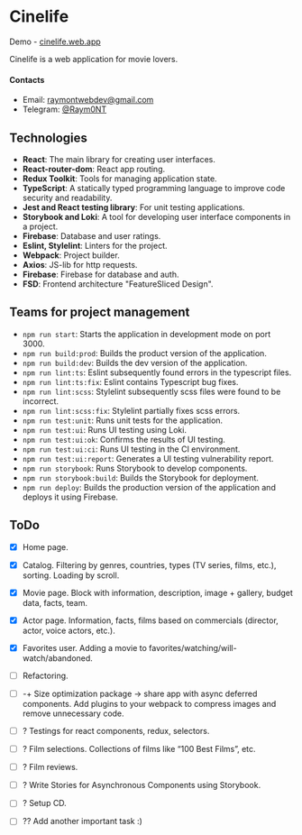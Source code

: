 # Cinelife

Demo - [cinelife.web.app](https://cinelife.web.app)

Cinelife is a web application for movie lovers.

#### Contacts
- Email: [raymontwebdev@gmail.com](mailto:raymontwebdev@gmail.com)
- Telegram: [@Raym0NT](https://t.me/Raym0NT)

## Technologies

- **React**: The main library for creating user interfaces.
- **React-router-dom**: React app routing.
- **Redux Toolkit**: Tools for managing application state.
- **TypeScript**: A statically typed programming language to improve code security and readability.
- **Jest and React testing library**: For unit testing applications.
- **Storybook and Loki**: A tool for developing user interface components in a project.
- **Firebase**: Database and user ratings.
- **Eslint, Stylelint**: Linters for the project.
- **Webpack**: Project builder.
- **Axios**: JS-lib for http requests.
- **Firebase**: Firebase for database and auth. 
- **FSD**: Frontend architecture "FeatureSliced Design".

## Teams for project management

- `npm run start`: Starts the application in development mode on port 3000.
- `npm run build:prod`: Builds the product version of the application.
- `npm run build:dev`: Builds the dev version of the application.
- `npm run lint:ts`: Eslint subsequently found errors in the typescript files.
- `npm run lint:ts:fix`: Eslint contains Typescript bug fixes.
- `npm run lint:scss`: Stylelint subsequently scss files were found to be incorrect.
- `npm run lint:scss:fix`: Stylelint partially fixes scss errors.
- `npm run test:unit`: Runs unit tests for the application.
- `npm run test:ui`: Runs UI testing using Loki.
- `npm run test:ui:ok`: Confirms the results of UI testing.
- `npm run test:ui:ci`: Runs UI testing in the CI environment.
- `npm run test:ui:report`: Generates a UI testing vulnerability report.
- `npm run storybook`: Runs Storybook to develop components.
- `npm run storybook:build`: Builds the Storybook for deployment.
- `npm run deploy`: Builds the production version of the application and deploys it using Firebase.

## ToDo

- [x] Home page.
- [x] Catalog. Filtering by genres, countries, types (TV series, films, etc.), sorting. Loading by scroll.
- [x] Movie page. Block with information, description, image + gallery, budget data, facts, team.
- [x] Actor page. Information, facts, films based on commercials (director, actor, voice actors, etc.).
- [x] Favorites user. Adding a movie to favorites/watching/will-watch/abandoned.
- [ ] Refactoring.
- [ ] -+ Size optimization package -> share app with async deferred components. Add plugins to your webpack to compress images and remove unnecessary code.
- [ ] ? Testings for react components, redux, selectors.
- [ ] ? Film selections. Collections of films like “100 Best Films”, etc.
- [ ] ? Film reviews.
- [ ] ? Write Stories for Asynchronous Components using Storybook.
- [ ] ? Setup CD.
- [ ] ?? Add another important task :)



